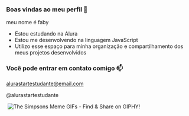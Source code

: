 ### Boas vindas ao meu perfil 🩷

meu nome é faby

- Estou estudando na Alura
- Estou me desenvolvendo na linguagem JavaScript
- Utilizo esse espaço para minha organização e compartilhamento dos meus projetos desenvolvidos

### Você pode entrar em contato comigo 📫
alurastartestudante@email.com

@alurastartestudante

![]()
<img src="https://media0.giphy.com/media/LE7HSWdlpWtBiLDSFu/200.gif?cid=6c09b952mrt4vmv81j7wr5rkw23s8mmlnattm83lv5o9cs8m&amp;ep=v1_gifs_search&amp;rid=200.gif&amp;ct=g" alt="The Simpsons Meme GIFs - Find &amp; Share on GIPHY"/>!

